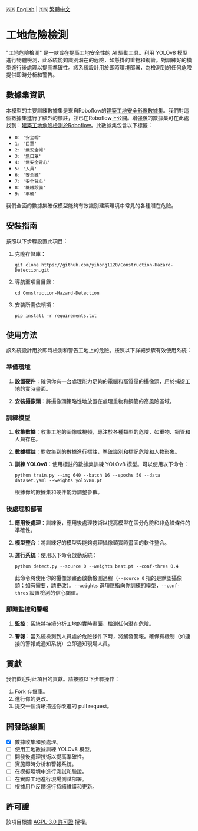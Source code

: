 🇬🇧 [English](./README.md) | 🇹🇼 [繁體中文](./README-zh-tw.md)

# 工地危險檢測

"工地危險檢測" 是一款旨在提高工地安全性的 AI 驅動工具。利用 YOLOv8 模型進行物體檢測，此系統能夠識別潛在的危險，如懸掛的重物和鋼管。對訓練好的模型進行後處理以提高準確性。該系統設計用於即時環境部署，為檢測到的任何危險提供即時分析和警告。

## 數據集資訊
本模型的主要訓練數據集是來自Roboflow的[建築工地安全影像數據集](https://www.kaggle.com/datasets/snehilsanyal/construction-site-safety-image-dataset-roboflow/data)。我們對這個數據集進行了額外的標註，並已在Roboflow上公開。增強後的數據集可在此處找到：[建築工地危險檢測於Roboflow](https://universe.roboflow.com/side-projects/construction-hazard-detection)。此數據集包含以下標籤：

- `0: '安全帽'`
- `1: '口罩'`
- `2: '無安全帽'`
- `3: '無口罩'`
- `4: '無安全背心'`
- `5: '人員'`
- `6: '安全錐'`
- `7: '安全背心'`
- `8: '機械設備'`
- `9: '車輛'`

我們全面的數據集確保模型能夠有效識別建築環境中常見的各種潛在危險。

## 安裝指南
按照以下步驟設置此項目：
1. 克隆存儲庫：
   ```
   git clone https://github.com/yihong1120/Construction-Hazard-Detection.git
   ```
2. 導航至項目目錄：
   ```
   cd Construction-Hazard-Detection
   ```
3. 安裝所需依賴項：
   ```
   pip install -r requirements.txt
   ```

## 使用方法

該系統設計用於即時檢測和警告工地上的危險。按照以下詳細步驟有效使用系統：

### 準備環境
1. **設置硬件**：確保你有一台處理能力足夠的電腦和高質量的攝像頭，用於捕捉工地的實時畫面。

2. **安裝攝像頭**：將攝像頭策略性地放置在處理重物和鋼管的高風險區域。

### 訓練模型
1. **收集數據**：收集工地的圖像或視頻，專注於各種類型的危險，如重物、鋼管和人員存在。

2. **數據標註**：對收集到的數據進行標註，準確識別和標記危險和人物形象。

3. **訓練 YOLOv8**：使用標註的數據集訓練 YOLOv8 模型。可以使用以下命令：
   ```
   python train.py --img 640 --batch 16 --epochs 50 --data dataset.yaml --weights yolov8n.pt
   ```
   根據你的數據集和硬件能力調整參數。

### 後處理和部署
1. **應用後處理**：訓練後，應用後處理技術以提高模型在區分危險和非危險條件的準確性。

2. **模型整合**：將訓練好的模型與能夠處理攝像頭實時畫面的軟件整合。

3. **運行系統**：使用以下命令啟動系統：
   ```
   python detect.py --source 0 --weights best.pt --conf-thres 0.4
   ```
   此命令將使用你的攝像頭畫面啟動檢測過程（`--source 0` 指的是默認攝像頭；如有需要，請更改）。`--weights` 選項應指向你訓練的模型，`--conf-thres` 設置檢測的信心閾值。

### 即時監控和警報
1. **監控**：系統將持續分析工地的實時畫面，檢測任何潛在危險。

2. **警報**：當系統檢測到人員處於危險條件下時，將觸發警報。確保有機制（如連接的警報或通知系統）立即通知現場人員。

## 貢獻
我們歡迎對此項目的貢獻。請按照以下步驟操作：
1. Fork 存儲庫。
2. 進行你的更改。
3. 提交一個清晰描述你改進的 pull request。

## 開發路線圖
- [x] 數據收集和預處理。
- [ ] 使用工地數據訓練 YOLOv8 模型。
- [ ] 開發後處理技術以提高準確性。
- [ ] 實施即時分析和警報系統。
- [ ] 在模擬環境中進行測試和驗證。
- [ ] 在實際工地進行現場測試部署。
- [ ] 根據用戶反饋進行持續維護和更新。

## 許可證
該項目根據 [AGPL-3.0 許可證](LICENSE.md) 授權。
